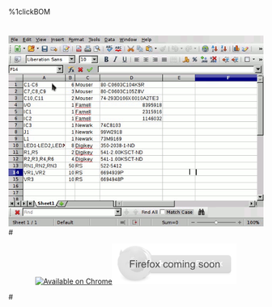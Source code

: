 %1clickBOM
#
#
<link href="favicon.png" rel="shortcut icon" type="image/png"></link>
<link rel="chrome-webstore-item" href="https://chrome.google.com\/webstore\/detail\/mflpmlediakefinapghmabapjeippfdi">
<script type"text/javascript" src="gfycat.js"></script>
<center><div class="gfyitem" data-title=true data-autoplay=false data-controls=true data-expand=false data-id="EminentSecondaryInsect" ><img src=demo.gif></div></center>
#

<center><p><a id="chromelink" href="https://chrome.google.com/webstore/detail/1clickbom/mflpmlediakefinapghmabapjeippfdi"><img id="chromeimage" src="https://raw.githubusercontent.com/monostable/1clickBOM/master/readme_images/chrome.png" alt="Available on Chrome" /></a><img alt="Firefox coming soon" src="firefox.png"></p></center>
<script type"text/javascript">
    //fix favicon on firefox (due to github.io hosting)
    link=document.createElement("link");
    link.setAttribute("href", "favicon.png");
    link.setAttribute("rel", "shortcut icon");
    link.setAttribute("type", "image/png");
    document.head.appendChild(link);
    var chromelink = document.getElementById("chromelink");
    var chromelink = document.getElementById("chromeimage");
    if (/Chrome/.test(navigator.userAgent)) {
        chromelink.href = "#";
        chromeimage.onclick = function () { chrome.webstore.install();};
    }
</script>
#

